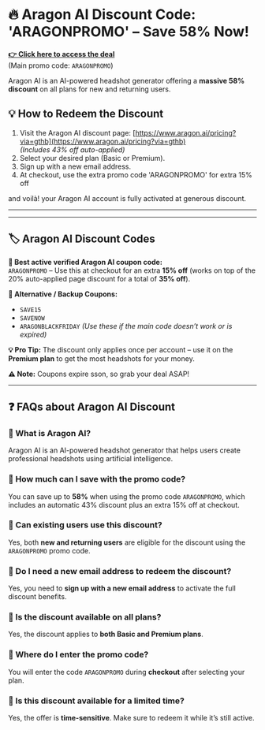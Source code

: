 # 🔥 Aragon AI Discount Code: 'ARAGONPROMO' – Save 58% Now!

[**👉 Click here to access the deal**](https://www.aragon.ai/pricing?via=gthb)  
(Main promo code: `ARAGONPROMO`)

Aragon AI is an AI-powered headshot generator offering a **massive 58% discount** on all plans for new and returning users.



## 💡 How to Redeem the Discount

1. Visit the Aragon AI discount page:
   [https://www.aragon.ai/pricing?via=gthb](https://www.aragon.ai/pricing?via=gthb)  
   *(Includes 43% off auto-applied)*
2. Select your desired plan (Basic or Premium).
3. Sign up with a new email address.
4. At checkout, use the extra promo code 'ARAGONPROMO' for extra 15% off

and voilà! your Aragon AI account is fully activated at generous discount.


---
---

## 🏷️ Aragon AI Discount Codes

**🔹 Best active verified Aragon AI coupon code:**  
`ARAGONPROMO` – Use this at checkout for an extra **15% off** (works on top of the 20% auto-applied page discount for a total of **35% off**).

**🔸 Alternative / Backup Coupons:**  
- `SAVE15`
- `SAVENOW`
- `ARAGONBLACKFRIDAY`
*(Use these if the main code doesn’t work or is expired)*

**💡 Pro Tip:** The discount only applies once per account – use it on the **Premium plan** to get the most headshots for your money.

**⚠️ Note:** Coupons expire sson, so grab your deal ASAP!



---

## ❓ FAQs about Aragon AI Discount

### 🔹 What is Aragon AI?

Aragon AI is an AI-powered headshot generator that helps users create professional headshots using artificial intelligence.

### 🔹 How much can I save with the promo code?

You can save up to **58%** when using the promo code `ARAGONPROMO`, which includes an automatic 43% discount plus an extra 15% off at checkout.

### 🔹 Can existing users use this discount?

Yes, both **new and returning users** are eligible for the discount using the `ARAGONPROMO` promo code.

### 🔹 Do I need a new email address to redeem the discount?

Yes, you need to **sign up with a new email address** to activate the full discount benefits.

### 🔹 Is the discount available on all plans?

Yes, the discount applies to **both Basic and Premium plans**.

### 🔹 Where do I enter the promo code?

You will enter the code `ARAGONPROMO` during **checkout** after selecting your plan.

### 🔹 Is this discount available for a limited time?

Yes, the offer is **time-sensitive**. Make sure to redeem it while it’s still active.

